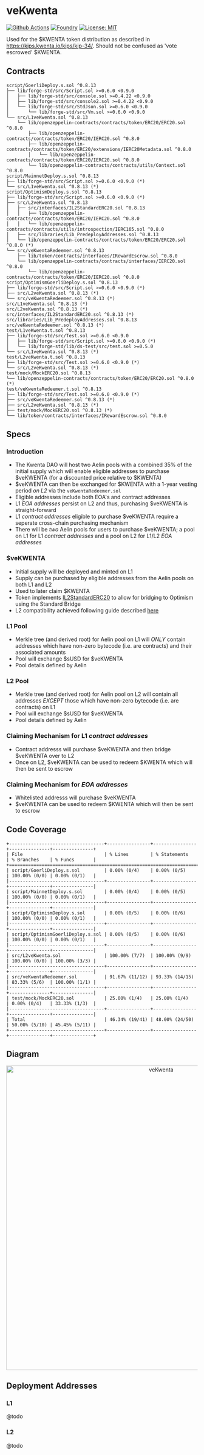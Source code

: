 # veKwenta

[![Github Actions][gha-badge]][gha] 
[![Foundry][foundry-badge]][foundry] 
[![License: MIT][license-badge]][license]

[gha]: https://github.com/Kwenta/veKWENTA/actions
[gha-badge]: https://github.com/Kwenta/veKWENTA/actions/workflows/ci.yml/badge.svg
[foundry]: https://getfoundry.sh/
[foundry-badge]: https://img.shields.io/badge/Built%20with-Foundry-FFDB1C.svg
[license]: https://opensource.org/licenses/MIT
[license-badge]: https://img.shields.io/badge/License-MIT-blue.svg


Used for the $KWENTA token distribution as described in https://kips.kwenta.io/kips/kip-34/. Should not be confused as 'vote escrowed' $KWENTA.

## Contracts

```
script/GoerliDeploy.s.sol ^0.8.13
├── lib/forge-std/src/Script.sol >=0.6.0 <0.9.0
│   ├── lib/forge-std/src/console.sol >=0.4.22 <0.9.0
│   ├── lib/forge-std/src/console2.sol >=0.4.22 <0.9.0
│   └── lib/forge-std/src/StdJson.sol >=0.6.0 <0.9.0
│       └── lib/forge-std/src/Vm.sol >=0.6.0 <0.9.0
└── src/L1veKwenta.sol ^0.8.13
    └── lib/openzeppelin-contracts/contracts/token/ERC20/ERC20.sol ^0.8.0
        ├── lib/openzeppelin-contracts/contracts/token/ERC20/IERC20.sol ^0.8.0
        ├── lib/openzeppelin-contracts/contracts/token/ERC20/extensions/IERC20Metadata.sol ^0.8.0
        │   └── lib/openzeppelin-contracts/contracts/token/ERC20/IERC20.sol ^0.8.0
        └── lib/openzeppelin-contracts/contracts/utils/Context.sol ^0.8.0
script/MainnetDeploy.s.sol ^0.8.13
├── lib/forge-std/src/Script.sol >=0.6.0 <0.9.0 (*)
└── src/L1veKwenta.sol ^0.8.13 (*)
script/OptimismDeploy.s.sol ^0.8.13
├── lib/forge-std/src/Script.sol >=0.6.0 <0.9.0 (*)
├── src/L2veKwenta.sol ^0.8.13
│   ├── src/interfaces/IL2StandardERC20.sol ^0.8.13
│   │   ├── lib/openzeppelin-contracts/contracts/token/ERC20/IERC20.sol ^0.8.0
│   │   └── lib/openzeppelin-contracts/contracts/utils/introspection/IERC165.sol ^0.8.0
│   ├── src/libraries/Lib_PredeployAddresses.sol ^0.8.13
│   └── lib/openzeppelin-contracts/contracts/token/ERC20/ERC20.sol ^0.8.0 (*)
└── src/veKwentaRedeemer.sol ^0.8.13
    ├── lib/token/contracts/interfaces/IRewardEscrow.sol ^0.8.0
    └── lib/openzeppelin-contracts/contracts/interfaces/IERC20.sol ^0.8.0
        └── lib/openzeppelin-contracts/contracts/token/ERC20/IERC20.sol ^0.8.0
script/OptimismGoerliDeploy.s.sol ^0.8.13
├── lib/forge-std/src/Script.sol >=0.6.0 <0.9.0 (*)
├── src/L2veKwenta.sol ^0.8.13 (*)
└── src/veKwentaRedeemer.sol ^0.8.13 (*)
src/L1veKwenta.sol ^0.8.13 (*)
src/L2veKwenta.sol ^0.8.13 (*)
src/interfaces/IL2StandardERC20.sol ^0.8.13 (*)
src/libraries/Lib_PredeployAddresses.sol ^0.8.13
src/veKwentaRedeemer.sol ^0.8.13 (*)
test/L1veKwenta.t.sol ^0.8.13
├── lib/forge-std/src/Test.sol >=0.6.0 <0.9.0
│   ├── lib/forge-std/src/Script.sol >=0.6.0 <0.9.0 (*)
│   └── lib/forge-std/lib/ds-test/src/test.sol >=0.5.0
└── src/L1veKwenta.sol ^0.8.13 (*)
test/L2veKwenta.t.sol ^0.8.13
├── lib/forge-std/src/Test.sol >=0.6.0 <0.9.0 (*)
└── src/L2veKwenta.sol ^0.8.13 (*)
test/mock/MockERC20.sol ^0.8.13
└── lib/openzeppelin-contracts/contracts/token/ERC20/ERC20.sol ^0.8.0 (*)
test/veKwentaRedeemer.t.sol ^0.8.13
├── lib/forge-std/src/Test.sol >=0.6.0 <0.9.0 (*)
├── src/veKwentaRedeemer.sol ^0.8.13 (*)
├── src/L2veKwenta.sol ^0.8.13 (*)
├── test/mock/MockERC20.sol ^0.8.13 (*)
└── lib/token/contracts/interfaces/IRewardEscrow.sol ^0.8.0
```

## Specs

### Introduction

-  The Kwenta DAO will host two Aelin pools with a combined 35% of the initial supply which will enable eligible addresses to purchase $veKWENTA (for a discounted price relative to $KWENTA)
-  $veKWENTA can then be exchanged for $KWENTA with a 1-year vesting period _on L2_ via the `veKwentaRedeemer.sol`
-  Eligible addresses include both EOA's and contract addresses
-  L1 _EOA addresses_ persist on L2 and thus, purchasing $veKWENTA is straight-forward
-  L1 _contract addresses_ eligible to purchase $veKWENTA require a seperate cross-chain purchasing mechanism
-  There will be _two_ Aelin pools for users to purchase $veKWENTA; a pool on L1 for L1 _contract addresses_ and a pool on L2 for L1/L2 _EOA addresses_

### $veKWENTA

-  Initial supply will be deployed and minted on L1
-  Supply can be purchased by eligible addresses from the Aelin pools on both L1 and L2
-  Used to later claim $KWENTA
-  Token implements [IL2StandardERC20](https://github.com/ethereum-optimism/optimism/blob/develop/packages/contracts/contracts/standards/IL2StandardERC20.sol) to allow for bridging to Optimism using the Standard Bridge
-  L2 compatibility achieved following guide described [here](https://github.com/ethereum-optimism/optimism-tutorial/tree/main/standard-bridge-standard-token#deploying-a-standard-token)

### L1 Pool

-  Merkle tree (and derived root) for Aelin pool on L1 will _ONLY_ contain addresses which have non-zero bytecode (i.e. are contracts) and their associated amounts
-  Pool will exchange $sUSD for $veKWENTA
-  Pool details defined by Aelin

### L2 Pool

-  Merkle tree (and derived root) for Aelin pool on L2 will contain all addresses _EXCEPT_ those which have non-zero bytecode (i.e. are contracts) on L1
-  Pool will exchange $sUSD for $veKWENTA
-  Pool details defined by Aelin

### Claiming Mechanism for L1 _contract addresses_

-  Contract addresss will purchase $veKWENTA and then bridge $veKWENTA over to L2
-  Once on L2, $veKWENTA can be used to redeem $KWENTA which will then be sent to escrow

### Claiming Mechanism for _EOA addresses_

-  Whitelisted addresss will purchase $veKWENTA
-  $veKWENTA can be used to redeem $KWENTA which will then be sent to escrow

## Code Coverage

```
+-----------------------------------+----------------+----------------+---------------+---------------+
| File                              | % Lines        | % Statements   | % Branches    | % Funcs       |
+=====================================================================================================+
| script/GoerliDeploy.s.sol         | 0.00% (0/4)    | 0.00% (0/5)    | 100.00% (0/0) | 0.00% (0/1)   |
|-----------------------------------+----------------+----------------+---------------+---------------|
| script/MainnetDeploy.s.sol        | 0.00% (0/4)    | 0.00% (0/5)    | 100.00% (0/0) | 0.00% (0/1)   |
|-----------------------------------+----------------+----------------+---------------+---------------|
| script/OptimismDeploy.s.sol       | 0.00% (0/5)    | 0.00% (0/6)    | 100.00% (0/0) | 0.00% (0/1)   |
|-----------------------------------+----------------+----------------+---------------+---------------|
| script/OptimismGoerliDeploy.s.sol | 0.00% (0/5)    | 0.00% (0/6)    | 100.00% (0/0) | 0.00% (0/1)   |
|-----------------------------------+----------------+----------------+---------------+---------------|
| src/L2veKwenta.sol                | 100.00% (7/7)  | 100.00% (9/9)  | 100.00% (0/0) | 100.00% (3/3) |
|-----------------------------------+----------------+----------------+---------------+---------------|
| src/veKwentaRedeemer.sol          | 91.67% (11/12) | 93.33% (14/15) | 83.33% (5/6)  | 100.00% (1/1) |
|-----------------------------------+----------------+----------------+---------------+---------------|
| test/mock/MockERC20.sol           | 25.00% (1/4)   | 25.00% (1/4)   | 0.00% (0/4)   | 33.33% (1/3)  |
|-----------------------------------+----------------+----------------+---------------+---------------|
| Total                             | 46.34% (19/41) | 48.00% (24/50) | 50.00% (5/10) | 45.45% (5/11) |
+-----------------------------------+----------------+----------------+---------------+---------------+
```

## Diagram

<p align="center">
  <img src="/veKWENTA_1.jpg" width="800" height="800" alt="veKwenta"/>
</p>

## Deployment Addresses

### L1

@todo

### L2

@todo
